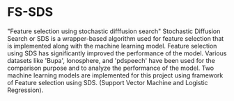 # FS-SDS
"Feature selection using stochastic difffusion search"
Stochastic Diffusion Search or SDS is a wrapper-based algorithm used for feature selection that is implemented along with the machine learning model. 
Feature selection using SDS has significantly improved the performance of the model. 
Various datasets like 'Bupa', Ionosphere, and 'pdspeech' have been used for the comparison purpose and to analyze the performance of the model.
Two machine learning models are implemented for this project using framework of Feature selection using SDS. (Support Vector Machine and Logistic Regression).
